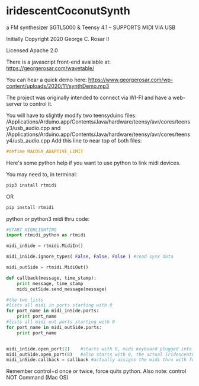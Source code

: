 # iridescentCoconutSynth
a FM synthesizer SGTL5000 & Teensy 4.1 – SUPPORTS MIDI VIA USB


Initially Copyright 2020 George C. Rosar II

Licensed Apache 2.0

There is a javascript front-end available at: 
https://georgerosar.com/wavetable/

You can hear a quick demo here:
https://www.georgerosar.com/wp-content/uploads/2020/11/synthDemo.mp3

The project was originally intended to connect via WI-FI and have a web-server to control it.

You will have to slightly modify two teensyduino files:
/Applications/Arduino.app/Contents/Java/hardware/teensy/avr/cores/teensy3/usb_audio.cpp and /Applications/Arduino.app/Contents/Java/hardware/teensy/avr/cores/teensy4/usb_audio.cpp
Add this line to near top of both files:
```cpp
#define MACOSX_ADAPTIVE_LIMIT
```

Here's some python help if you want to use python to link midi devices.

You may need to, in terminal:

```bash
pip3 install rtmidi
```

OR

```bash
pip install rtmidi
```

python or python3 midi thru code:
```python
#START HIGHLIGHTING
import rtmidi_python as rtmidi

midi_inSide = rtmidi.MidiIn()

midi_inSide.ignore_types( False, False, False ) #read sysx data

midi_outSide = rtmidi.MidiOut()

def callback(message, time_stamp):
	print message, time_stamp
	midi_outSide.send_message(message)

#the two lists
#lists all midi in ports starting with 0
for port_name in midi_inSide.ports:
	print port_name
#lists all midi out ports starting with 0
for port_name in midi_outSide.ports:
	print port_name


midi_inSide.open_port(2)    #starts with 0, midi keyboard plugged into computer 	RECEIVES HERE
midi_outSide.open_port(8)   #also starts with 0, the actual iridescentCoconutSynth device  SENDS HERE
midi_inSide.callback = callback #actually assigns the midi thru with function callback
```
Remember control+d once or twice, force quits python. Also note: control NOT Command (Mac OS)
